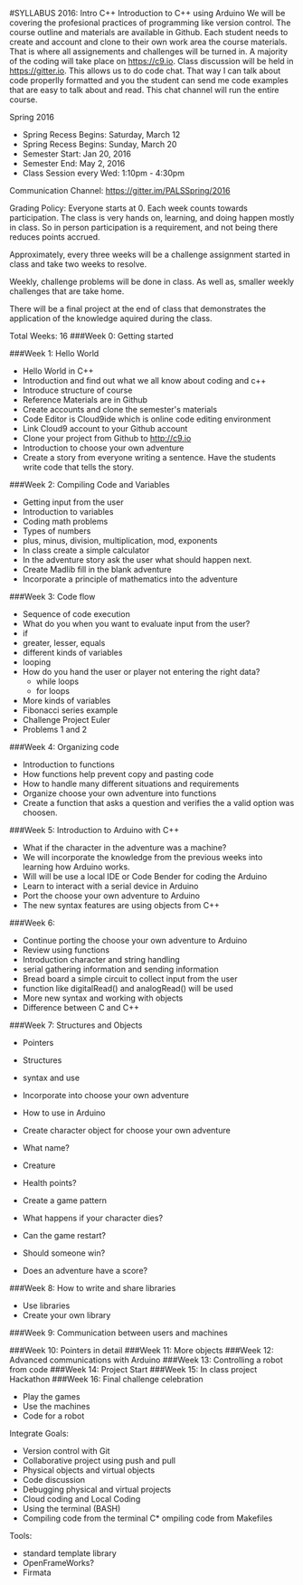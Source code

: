 #SYLLABUS 2016: Intro C++
Introduction to C++ using Arduino
We will be covering the profesional practices of programming like version control. The course outline and
materials are available in Github. Each student needs to create and account and clone to their own work area
the course materials. That is where all assignements and challenges will be turned in. A majority of the
coding will take place on https://c9.io. Class discussion will be held in https://gitter.io. This allows us
to do code chat. That way I can talk about code properlly formatted and you the student can send me code
examples that are easy to talk about and read. This chat channel will run the entire course.

Spring 2016

* Spring Recess Begins: Saturday, March 12
* Spring Recess Begins: Sunday, March 20
* Semester Start: Jan 20, 2016
* Semester End: May 2, 2016
* Class Session every  Wed: 1:10pm - 4:30pm

Communication Channel:
https://gitter.im/PALSSpring/2016

Grading Policy:
Everyone starts at 0. Each week counts towards participation. The class is very hands on, learning, and doing
happen mostly in class. So in person participation is a requirement, and not being there reduces points accrued.

Approximately, every three weeks will be a challenge assignment started in class and take two weeks to resolve.

Weekly, challenge problems will be done in class. As well as, smaller weekly challenges that are take home.

There will be a final project at the end of class that demonstrates the application of the knowledge aquired during the class.

Total Weeks: 16
###Week 0: Getting started

###Week 1: Hello World
* Hello World in C++
* Introduction and find out what we all know about coding and c++
* Introduce structure of course
* Reference Materials are in Github
 * Create accounts and clone the semester's materials
* Code Editor is Cloud9ide which is online code editing environment
 * Link Cloud9 account to your Github account
 * Clone your project from Github to http://c9.io
* Introduction to choose your own adventure
* Create a story from everyone writing a sentence. Have the students write code that tells the story.

###Week 2: Compiling Code and Variables
* Getting input from the user
* Introduction to variables
* Coding math problems
 * Types of numbers
 * plus, minus, division, multiplication, mod, exponents
 * In class create a simple calculator
* In the adventure story ask the user what should happen next.
 * Create Madlib fill in the blank adventure
  * Incorporate a principle of mathematics into the adventure

###Week 3: Code flow
* Sequence of code execution
* What do you when you want to evaluate input from the user?
 * if
  * greater, lesser, equals
  * different kinds of variables
 * looping
 * How do you hand the user or player not entering the right data?
   * while loops
   * for loops
 * More kinds of variables
* Fibonacci series example
* Challenge Project Euler
 * Problems 1 and 2

###Week 4: Organizing code
* Introduction to functions
 * How functions help prevent copy and pasting code
 * How to handle many different situations and requirements
* Organize choose your own adventure into functions
 * Create a function that asks a question and verifies the a valid option was choosen.


###Week 5: Introduction to Arduino with C++
* What if the character in the adventure was a machine?
* We will incorporate the knowledge from the previous weeks into learning how
Arduino works.
* Will will be use a local IDE or Code Bender for coding the Arduino
* Learn to interact with a serial device in Arduino
* Port the choose your own adventure to Arduino
* The new syntax features are using objects from C++

###Week 6:
* Continue porting the choose your own adventure to Arduino
* Review using functions
* Introduction character and string handling
 * serial gathering information and sending information
* Bread board a simple circuit to collect input from the user
 * function like digitalRead() and analogRead() will be used
* More new syntax and working with objects
* Difference between C and C++

###Week 7: Structures and Objects
* Pointers
* Structures
 * syntax and use
 * Incorporate into choose your own adventure
 * How to use in Arduino
* Create character object for choose your own adventure
 * What name?
 * Creature
 * Health points?

* Create a game pattern
 * What happens if your character dies?
 * Can the game restart?
 * Should someone win?
 * Does an adventure have a score?

###Week 8: How to write and share libraries
* Use libraries
* Create your own library

###Week 9: Communication between users and machines

###Week 10: Pointers in detail
###Week 11: More objects
###Week 12: Advanced communications with Arduino
###Week 13: Controlling a robot from code
###Week 14: Project Start
###Week 15: In class project Hackathon
###Week 16: Final challenge celebration
* Play the games
* Use the machines
* Code for a robot


Integrate Goals:
* Version control with Git
* Collaborative project using push and pull
* Physical objects and virtual objects
* Code discussion
* Debugging physical and virtual projects
* Cloud coding and Local Coding
* Using the terminal (BASH)
* Compiling code from the terminal
C* ompiling code from Makefiles

Tools:
* standard template library
* OpenFrameWorks?
* Firmata
